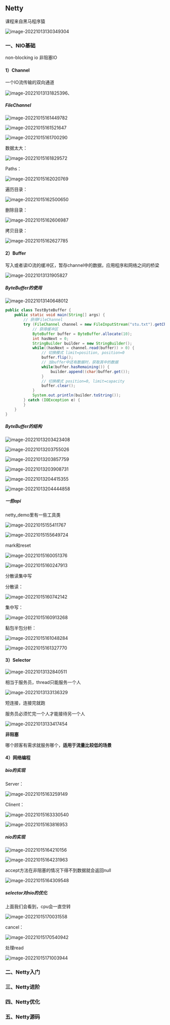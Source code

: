 ## Netty

课程来自黑马程序猿

![image-20221013130349304](https://typora-38282696.oss-cn-shanghai.aliyuncs.com/image-20221013130349304.png)

### 一、NIO基础

non-blocking io 非阻塞IO

#### 1）Channel

一个IO流传输的双向通道

![image-20221013131825396](https://typora-38282696.oss-cn-shanghai.aliyuncs.com/image-20221013131825396.png)、

##### FileChannel

![image-20221015161449782](https://typora-38282696.oss-cn-shanghai.aliyuncs.com/image-20221015161449782.png)

![image-20221015161521647](https://typora-38282696.oss-cn-shanghai.aliyuncs.com/image-20221015161521647.png)

![image-20221015161700290](https://typora-38282696.oss-cn-shanghai.aliyuncs.com/image-20221015161700290.png)

数据太大：

![image-20221015161829572](https://typora-38282696.oss-cn-shanghai.aliyuncs.com/image-20221015161829572.png)

Paths：

![image-20221015162020769](https://typora-38282696.oss-cn-shanghai.aliyuncs.com/image-20221015162020769.png)

遍历目录：

![image-20221015162500650](https://typora-38282696.oss-cn-shanghai.aliyuncs.com/image-20221015162500650.png)

删除目录：

![image-20221015162606987](https://typora-38282696.oss-cn-shanghai.aliyuncs.com/image-20221015162606987.png)

拷贝目录：

![image-20221015162627785](https://typora-38282696.oss-cn-shanghai.aliyuncs.com/image-20221015162627785.png)

#### 2）Buffer

写入或者读IO流的缓冲区，暂存channel中的数据，应用程序和网络之间的桥梁

![image-20221013131905827](https://typora-38282696.oss-cn-shanghai.aliyuncs.com/image-20221013131905827.png)

##### ByteBuffer的使用

![image-20221013140648012](https://typora-38282696.oss-cn-shanghai.aliyuncs.com/image-20221013140648012.png)

```java
public class TestByteBuffer {
    public static void main(String[] args) {
        // 获得FileChannel
        try (FileChannel channel = new FileInputStream("stu.txt").getChannel()) {
            // 获得缓冲区
            ByteBuffer buffer = ByteBuffer.allocate(10);
            int hasNext = 0;
            StringBuilder builder = new StringBuilder();
            while((hasNext = channel.read(buffer)) > 0) {
                // 切换模式 limit=position, position=0
                buffer.flip();
                // 当buffer中还有数据时，获取其中的数据
                while(buffer.hasRemaining()) {
                    builder.append((char)buffer.get());
                }
                // 切换模式 position=0, limit=capacity
                buffer.clear();
            }
            System.out.println(builder.toString());
        } catch (IOException e) {
        }
    }
}
```



##### ByteBuffer的结构

![image-20221013203423408](https://typora-38282696.oss-cn-shanghai.aliyuncs.com/image-20221013203423408.png)

![image-20221013203755026](https://typora-38282696.oss-cn-shanghai.aliyuncs.com/image-20221013203755026.png)

![image-20221013203857759](https://typora-38282696.oss-cn-shanghai.aliyuncs.com/image-20221013203857759.png)

![image-20221013203908731](https://typora-38282696.oss-cn-shanghai.aliyuncs.com/image-20221013203908731.png)

![image-20221013204415355](https://typora-38282696.oss-cn-shanghai.aliyuncs.com/image-20221013204415355.png)

![image-20221013204444858](https://typora-38282696.oss-cn-shanghai.aliyuncs.com/image-20221013204444858.png)



##### 一些api

netty_demo里有一些工具类

![image-20221015155411767](https://typora-38282696.oss-cn-shanghai.aliyuncs.com/image-20221015155411767.png)

![image-20221015155649724](https://typora-38282696.oss-cn-shanghai.aliyuncs.com/image-20221015155649724.png)

mark和reset

![image-20221015160051376](https://typora-38282696.oss-cn-shanghai.aliyuncs.com/image-20221015160051376.png)

![image-20221015160247913](https://typora-38282696.oss-cn-shanghai.aliyuncs.com/image-20221015160247913.png)

分散读集中写

分散读：

![image-20221015160742142](https://typora-38282696.oss-cn-shanghai.aliyuncs.com/image-20221015160742142.png)

集中写：

![image-20221015160913268](https://typora-38282696.oss-cn-shanghai.aliyuncs.com/image-20221015160913268.png)

黏包半包分析：

![image-20221015161048284](https://typora-38282696.oss-cn-shanghai.aliyuncs.com/image-20221015161048284.png)

![image-20221015161327770](https://typora-38282696.oss-cn-shanghai.aliyuncs.com/image-20221015161327770.png)





#### 3）Selector

![image-20221013132840511](https://typora-38282696.oss-cn-shanghai.aliyuncs.com/image-20221013132840511.png)

相当于服务员，thread只能服务一个人

![image-20221013133136329](https://typora-38282696.oss-cn-shanghai.aliyuncs.com/image-20221013133136329.png)

短连接，连接完就跑

服务员必须忙完一个人才能接待另一个人

![image-20221013133417454](https://typora-38282696.oss-cn-shanghai.aliyuncs.com/image-20221013133417454.png)

**非阻塞**

哪个顾客有需求就服务哪个，**适用于流量比较低的场景**









#### 4）网络编程

##### bio的实现

Server：

![image-20221015163259149](https://typora-38282696.oss-cn-shanghai.aliyuncs.com/image-20221015163259149.png)

Clinent：

![image-20221015163330540](https://typora-38282696.oss-cn-shanghai.aliyuncs.com/image-20221015163330540.png)

![image-20221015163816953](https://typora-38282696.oss-cn-shanghai.aliyuncs.com/image-20221015163816953.png)

##### nio的实现

![image-20221015164210156](https://typora-38282696.oss-cn-shanghai.aliyuncs.com/image-20221015164210156.png)

![image-20221015164231963](https://typora-38282696.oss-cn-shanghai.aliyuncs.com/image-20221015164231963.png)

accept方法在非阻塞的情况下得不到数据就会返回null

![image-20221015164309548](https://typora-38282696.oss-cn-shanghai.aliyuncs.com/image-20221015164309548.png)

##### selector对nio的优化

上面我们会看到，cpu会一直空转

![image-20221015170031558](https://typora-38282696.oss-cn-shanghai.aliyuncs.com/image-20221015170031558.png)

cancel：

![image-20221015170540942](https://typora-38282696.oss-cn-shanghai.aliyuncs.com/image-20221015170540942.png)

  处理read

![image-20221015171003944](https://typora-38282696.oss-cn-shanghai.aliyuncs.com/image-20221015171003944.png)





























































### 二、Netty入门



### 三、Netty进阶



### 四、Netty优化



### 五、Netty源码





































